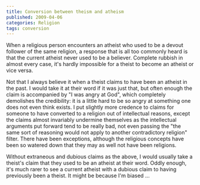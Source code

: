 ```yaml
---
title: Conversion between theism and atheism
published: 2009-04-06
categories: Religion
tags: conversion
---
```


When a religious person encounters an atheist who used to be a devout follower of the same
religion, a response that is all too commonly heard is that the current atheist never used
to be a believer.  Complete rubbish in almost every case, it's hardly impossible for a
theist to become an atheist or vice versa.

<!--more-->

Not that I always believe it when a theist claims to have been an atheist in the past.  I
would take it at their word if it was just that, but often enough the claim is accompanied
by "I was angry at God", which completely demolishes the credibility: it is a little hard
to be so angry at something one does not even think exists.  I put slightly more credence
to claims for someone to have converted to a religion out of intellectual reasons, except
the claims almost invariably undermine themselves as the intellectual arguments put
forward tend to be really bad, not even passing the "the same sort of reasoning would not
apply to another contradictory religion" filter.  There have been exceptions, although the
religious concepts have been so watered down that they may as well not have been
religions.

Without extraneous and dubious claims as the above, I would usually take a theist's claim
that they used to be an atheist at their word.  Oddly enough, it's much rarer to see a
current atheist with a dubious claim to having previously been a theist.  It might be
because I'm biased ...
